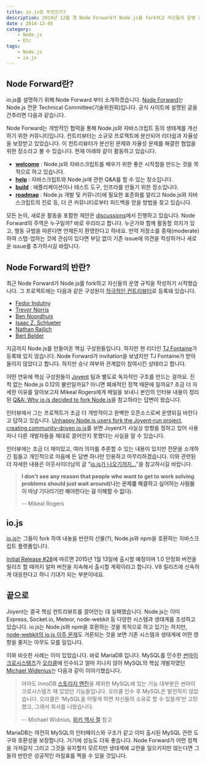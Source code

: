 ```yaml
---
title: io.js란 무엇인가?
description: 2014년 12월 경 Node Forward가 Node.js를 fork하고 자신들의 운영 규칙을 작성하기 시작했고, io.js라는 프로젝트를 시작했습니다. 이 문서에서는 io.js가 무엇인지 그리고 왜 새로운 프로젝트를 시작할 수 밖에 없었는지 살펴봅니다.
date : 2014-12-05
category:
    - Node.js
    - Etc
tags:
    - Node.js
    - io.js
---
```


## Node Forward란?

io.js를 설명하기 위해 Node Forward 부터 소개하겠습니다. [Node Forward](http://nodeforward.org/)는 Node.js 전문 Technical Committee(기술위원회)입니다. 공식 사이트에 설명된 글을 간추리면 다음과 같습니다.

Node Forward는 개방적인 협력을 통해 Node.js와 자바스크립트 등의 생태계를 개선하기 위한 커뮤니티입니다. 컨트리뷰터는 소규모 프로젝트에 분산되어 리더쉽과 자율성을 보장받고 있었습니다. 이 컨트리뷰터가 분산된 문제와 자율성 문제를 해결한 협업을 위한 장소라고 볼 수 있습니다. 현재 아래와 같이 활동하고 있습니다.

*   **[welcome](https://github.com/node-forward/welcome)** : Node.js와 자바스크립트를 배우기 위한 좋은 시작점을 만드는 것을 목적으로 하고 있습니다.
*   **[help](https://github.com/node-forward/help)** : 자바스크립트와 Node.js에 관한 Q&amp;A를 할 수 있는 장소입니다.
*   **[build](https://github.com/node-forward/build)** : 애플리케이션이나 테스트 도구, 인프라를 만들기 위한 장소입니다.
*   **[roadmap](https://github.com/node-forward/roadmap)** : Node.js 개발 및 커뮤니티에 필요한 표준화를 알리고 Node.js와 자바스크립트의 진로 등, 더 큰 커뮤니티로부터 피드백을 얻을 방법을 찾고 있습니다.

모든 논의, 새로운 활동을 포함한 제안은 [discussions](https://github.com/node-forward/discussions/)에서 진행하고 있습니다. Node Forward의 주역은 누구일까? 바로 우리라고 합니다. 누군가와 함께 활동할 의지가 있고, 행동 규범을 따른다면 언제든지 환영한다고 하네요. 만약 저장소를 중재(moderate)하여 스탭-업하는 것에 관심이 있다면 부담 없이 기존 issue에 의견을 작성하거나&nbsp;새로운 issue를 추가하시길 바랍니다.

## Node Forward의 반란?

최근 Node Forward가 Node.js를 fork하고 자신들의 운영 규칙을 작성하기 시작했습니다. 그 프로젝트에는 다음과 같은 구성원이 [적극적인 컨트리뷰터](https://github.com/iojs/io.js/blob/master/CONTRIBUTING.md#governance)로 등록돼 있습니다.

*   [Fedor Indutny](https://twitter.com/indutny)
*   [Trevor Norris ](https://twitter.com/trevnorris)
*   [Ben Noordhuis ](https://github.com/bnoordhuis)
*   [Isaac Z. Schlueter](https://twitter.com/izs)
*   [Nathan Rajlich](https://twitter.com/tootallnate)
*   [Bert Belder](https://twitter.com/piscisaureus)

지금까지 Node.js를 만들어온 핵심 구성원들입니다. 하지만 현 리더인 [TJ Fontaine](https://twitter.com/tjfontaine)가 등록돼 있지 않습니다. Node Forward가 invitation을 보냈지만 TJ Fontaine가 받아들이지 않았다고 합니다. 하지만 승낙 여부와 관계없이 참여시킨 상태라고 합니다. 

어떤 연유에 핵심 구성원들이 [Joyent](https://www.joyent.com/) 팀과 별도로 독자적인 구조를 만드는 걸까요. 진척 없는 Node.js 0.12의 불만일까요? 아니면 폐쇄적인 정책 때문에 일까요? 조금 더 자세한 이유를 알아보고자 Mikeal Rogers에게 메일을 보내니 본인의 인터뷰 내용이 정리된 [Q&amp;A: Why io.js decided to fork Node.js](http://www.infoworld.com/article/2855057/application-development/why-iojs-decided-to-fork-nodejs.html)을 참고하라는 답변이 왔습니다.

인터뷰에서 그는 프로젝트가 조금 더 개방적이고 완벽한 오픈소스로써 운영되길 바란다고 답하고 있습니다. [Unhappy Node.js users fork the Joyent-run project, creating community-driven io.js](http://blogs.dailynews.com/click/2014/12/03/unhappy-node-js-users-fork-joyent-run-project-creating-community-driven-io-js/)를 보면 Joyent가 사실상 방향을 정하고 있어 사용자나 다른 개발자들을 제대로 끌어안지 못했다는 사실을 알 수 있습니다.

인터뷰에는 조금 더 재미있고, 여러 의미를 추론할 수 있는 내용이 있지만 전문을 소개하긴 힘들고 개인적으로 마음에 든 답변 하나만 인용하고 마무리하겠습니다. 이와 관련된 더 자세한 내용은 아웃사이더님의 글 "[io.js가 나오기까지...](http://blog.outsider.ne.kr/1102)"을 참고하시길 바랍니다.

> **I don't see any reason that people who want to get to work solving problems should just wait around(나는 문제를 해결하고 싶어하는 사람들이 마냥 기다리기만 해야한다는 걸 이해할 수 없다).**
> 
> -- Mikeal Rogers

## io.js

[io.js](http://iojs.org/)는 그들이 fork 하여 내놓을 반란의 산물(?), Node.js와 npm을 호환하는 자바스크립트 플랫폼입니다.

[Initial Release #28](https://github.com/iojs/io.js/issues/28)에 따르면 2015년 1월 13일에 출시할 예정이며 1.0 안정화 버전을 릴리즈 할 때까지 알파 버전을 지속해서 출시할 계획이라고 합니다. V8 릴리즈에 신속하게 대응한다고 하니 기대가 되는 부분이네요.

## 끝으로

Joyent는 결국 핵심 컨트리뷰트를 끌어안는 데 실패했습니다. Node.js는 이미 Express, Socket.io, Meteor, node-webkit 등 다양한 시스템과 생태계를 조성하고 있습니다. io.js는 Node.js와 npm을 호환하는 것을 목적으로 하고 있기는 하지만, [node-webkit의 io.js 이주 문제](https://github.com/rogerwang/node-webkit/issues/2742)도 거론되는 것을 보면 기존 시스템과 생태계에 어떤 영향을 줄지는 아무도 모를 일입니다. 

이와 비슷한 사례는 이미 있었습니다. 바로 MariaDB 입니다. MySQL를 인수한 [썬마이크로시스템즈](http://ko.wikipedia.org/wiki/%EC%8D%AC_%EB%A7%88%EC%9D%B4%ED%81%AC%EB%A1%9C%EC%8B%9C%EC%8A%A4%ED%85%9C%EC%A6%88)가 [오라클](http://ko.wikipedia.org/wiki/%EC%98%A4%EB%9D%BC%ED%81%B4_%28%EA%B8%B0%EC%97%85%29)에 인수되고 얼마 지나지 않아&nbsp;MySQL의 핵심 개발자였던 [Michael Widenius](https://twitter.com/montywi)는 다음과 같이 이야기했습니다.

> 아마도 InnoDB [스토리지 엔진](http://ko.wikipedia.org/wiki/%EC%8A%A4%ED%86%A0%EB%A6%AC%EC%A7%80_%EC%97%94%EC%A7%84 "스토리지 엔진")을 제외한 MySQL에 있는 기능 대부분은 썬마이크로시스템즈 때 있었던 기능들입니다. 오라클 인수 후 MySQL은 발전하지 않았습니다. 오라클은 ‘MySQL을 어떻게 하면 자신들의 소유로 할 수 있을까’만 고민했고, 그래서 회사를 나왔습니다.
> 
> -- Michael Widnius, [위키 역사 절](http://ko.wikipedia.org/wiki/MariaDB#.EC.97.AD.EC.82.AC) 참고

MariaDB는 여전히 MySQL의 인터페이스와 구조가 같고 이미 출시된 MySQL 관련 도구와 호환성을 보장합니다. 거기에 성능도 더욱 좋습니다. Node Forward가 어떤 정책을 가져갈지 그리고 그것을 유지할지 모르지만 생태계에 교란을 일으키지만 않는다면 그들의 반란은 성공적인 마침표를 찍을 수 있을 것입니다.

